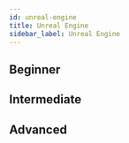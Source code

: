 ```yaml
---
id: unreal-engine
title: Unreal Engine
sidebar_label: Unreal Engine
---
```


## Beginner

## Intermediate

## Advanced
